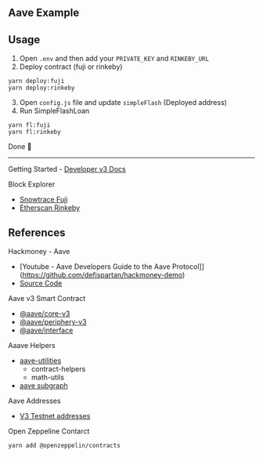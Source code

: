 Aave Example
---

## Usage

1. Open `.env` and then add your `PRIVATE_KEY` and `RINKEBY_URL`
2. Deploy contract (fuji or rinkeby)

```
yarn deploy:fuji
yarn deploy:rinkeby
```

3. Open `config.js` file and update `simpleFlash` (Deployed address)
4. Run SimpleFlashLoan

```
yarn fl:fuji
yarn fl:rinkeby
```

Done 👻

---

Getting Started - [Developer v3 Docs](https://docs.aave.com/developers/getting-started/readme)

Block Explorer

- [Snowtrace Fuji](https://testnet.snowtrace.io/)
- [Etherscan Rinkeby](https://rinkeby.etherscan.io/)

## References

Hackmoney - Aave
- [Youtube - Aave Developers Guide to the Aave Protocol]](https://github.com/defispartan/hackmoney-demo)
- [Source Code](https://github.com/defispartan/hackmoney-demo)

Aave v3 Smart Contract

- [@aave/core-v3](https://github.com/aave/aave-v3-core)
- [@aave/periphery-v3](https://github.com/aave/aave-v3-periphery)
- [@aave/interface](https://github.com/aave/interface)

Aaave Helpers
- [aave-utilities](https://github.com/aave/aave-utilities)
  - contract-helpers
  - math-utils
- [aave subgraph](https://github.com/aave/protocol-subgraphs)

Aave Addresses
- [V3 Testnet addresses](https://docs.aave.com/developers/deployed-contracts/v3-testnet-addresses)

Open Zeppeline Contarct

```
yarn add @openzeppelin/contracts
```
